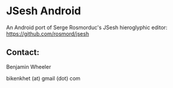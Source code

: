 # JSesh Android

An Android port of Serge Rosmorduc's JSesh hieroglyphic editor:
https://github.com/rosmord/jsesh

## Contact:

Benjamin Wheeler

bikenkhet (at) gmail (dot) com

